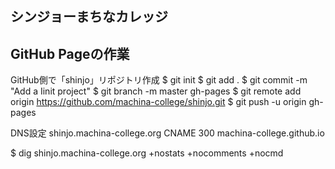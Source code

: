 シンジョーまちなカレッジ
------

GitHub Pageの作業
----

  GitHub側で「shinjo」リポジトリ作成
  $ git init
  $ git add .
  $ git commit -m "Add a Iinit project"
  $ git branch -m master gh-pages
  $ git remote add origin https://github.com/machina-college/shinjo.git
  $ git push -u origin gh-pages

  DNS設定
    shinjo.machina-college.org
    CNAME
    300
    machina-college.github.io

  $ dig shinjo.machina-college.org +nostats +nocomments +nocmd
